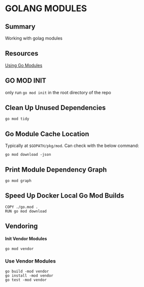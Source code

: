 # GOLANG MODULES

## Summary

Working with golag modules

## Resources

[Using Go Modules](https://blog.golang.org/using-go-modules)

## GO MOD INIT

only run `go mod init` in the root directory of the repo

## Clean Up Unused Dependencies

```console
go mod tidy
```

## Go Module Cache Location

Typically at `$GOPATH/pkg/mod`. Can check with the below command:

```console
go mod download -json
```

## Print Module Dependency Graph

```console
go mod graph
```

## Speed Up Docker Local Go Mod Builds

```
COPY ./go.mod .
RUN go mod download
```

## Vendoring

#### Init Vendor Modules

```console
go mod vendor
```

### Use Vendor Modules

```console
go build -mod vendor
go install -mod vendor
go test -mod vendor
```
